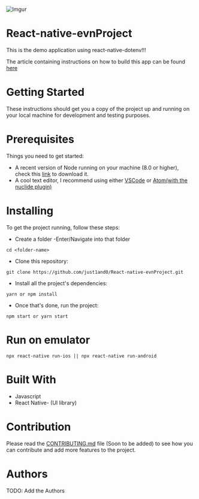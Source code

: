 ![Imgur](https://i.imgur.com/XKqlebc.png)
# React-native-evnProject 
This is the demo application using  react-native-dotenv!!!

The article containing instructions on how to build this app can be found [here](https://medium.com/just1and0/how-to-setup-env-file-in-your-react-native-application-2f760d806e02)

# Getting Started
These instructions should get you a copy of the project up and running on your local machine for development and testing purposes.

# Prerequisites
Things you need to get started:
- A recent version of Node running on your machine (8.0 or higher), check this [link](https://nodejs.org/en/download/) to download it.
- A cool text editor, I recommend using either [VSCode](https://code.visualstudio.com/download) or [Atom(with the nuclide plugin)](https://nuclide.io/docs/editor/setup/)

# Installing
To get the project running, follow these steps:
- Create a folder
-Enter/Navigate into that folder
```
cd <folder-name>
```

- Clone this repository:
```
git clone https://github.com/just1and0/React-native-evnProject.git
```

- Install all the project's dependencies:
```
yarn or npm install
```
- Once that's done, run the project:
```
npm start or yarn start
```

# Run on emulator
```
npx react-native run-ios || npx react-native run-android
```

# Built With
- Javascript
- React Native- (UI library)

# Contribution
Please read the [CONTRIBUTING.md](#) file (Soon to be added) to see how you can contribute and add more features to the project.

# Authors
TODO: Add the Authors
